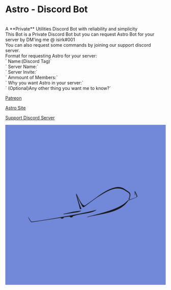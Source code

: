 # Astro - Discord Bot
<br>
A **Private** Utilities Discord Bot with reliability and simplicity
<br>
This Bot is a Private Discord Bot but you can request Astro Bot for your server by DM'ing me @ isirk#001
<br>
You can also request some commands by joining our support discord server.
<br>
Format for requesting Astro for your server:
<br>
` Name:(Discord Tag)`<br>
` Server Name:`<br>
` Server Invite:`<br>
` Ammount of Members:`<br>
` Why you want Astro in your server:`<br>
` (Optional)Any other thing you want me to know?`
  
<br>

[Patreon](https://www.patreon.com/Astro_Bot)

[Astro Site](https://asksirk.com/Astro/)

[Support Discord Server](https://discord.gg/s5ZPSRe)

![Astro Logo](Images/astro.png)
